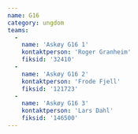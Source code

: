 ```yaml
---
name: G16
category: ungdom
teams:
  -
    name: 'Askøy G16 1'
    kontaktperson: 'Roger Granheim'
    fiksid: '32410'
  -
    name: 'Askøy G16 2'
    kontaktperson: 'Frode Fjell'
    fiksid: '121723'
  -
    name: 'Askøy G16 3'
    kontaktperson: 'Lars Dahl'
    fiksid: '146500'
---
```

